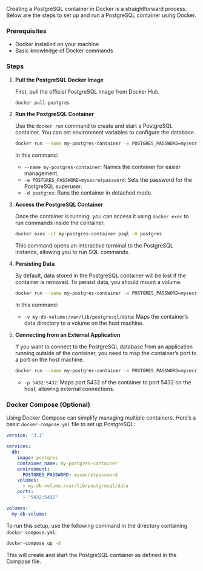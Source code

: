 
Creating a PostgreSQL container in Docker is a straightforward process. Below are the steps to set up and run a PostgreSQL container using Docker.

### Prerequisites
- Docker installed on your machine
- Basic knowledge of Docker commands

### Steps

1. **Pull the PostgreSQL Docker Image**

   First, pull the official PostgreSQL image from Docker Hub.

   ```bash
   docker pull postgres
   ```

2. **Run the PostgreSQL Container**

   Use the `docker run` command to create and start a PostgreSQL container. You can set environment variables to configure the database.

   ```bash
   docker run --name my-postgres-container -e POSTGRES_PASSWORD=mysecretpassword -d postgres
   ```

   In this command:
   - `--name my-postgres-container`: Names the container for easier management.
   - `-e POSTGRES_PASSWORD=mysecretpassword`: Sets the password for the PostgreSQL superuser.
   - `-d postgres`: Runs the container in detached mode.

3. **Access the PostgreSQL Container**

   Once the container is running, you can access it using `docker exec` to run commands inside the container.

   ```bash
   docker exec -it my-postgres-container psql -U postgres
   ```

   This command opens an interactive terminal to the PostgreSQL instance, allowing you to run SQL commands.

4. **Persisting Data**

   By default, data stored in the PostgreSQL container will be lost if the container is removed. To persist data, you should mount a volume.

   ```bash
   docker run --name my-postgres-container -e POSTGRES_PASSWORD=mysecretpassword -v my-db-volume:/var/lib/postgresql/data -d postgres
   ```

   In this command:
   - `-v my-db-volume:/var/lib/postgresql/data`: Maps the container’s data directory to a volume on the host machine.

5. **Connecting from an External Application**

   If you want to connect to the PostgreSQL database from an application running outside of the container, you need to map the container’s port to a port on the host machine.

   ```bash
   docker run --name my-postgres-container -e POSTGRES_PASSWORD=mysecretpassword -p 5432:5432 -d postgres
   ```

   - `-p 5432:5432`: Maps port 5432 of the container to port 5432 on the host, allowing external connections.

### Docker Compose (Optional)

Using Docker Compose can simplify managing multiple containers. Here’s a basic `docker-compose.yml` file to set up PostgreSQL:

```yaml
version: '3.1'

services:
  db:
    image: postgres
    container_name: my-postgres-container
    environment:
      POSTGRES_PASSWORD: mysecretpassword
    volumes:
      - my-db-volume:/var/lib/postgresql/data
    ports:
      - "5432:5432"

volumes:
  my-db-volume:
```

To run this setup, use the following command in the directory containing `docker-compose.yml`:

```bash
docker-compose up -d
```

This will create and start the PostgreSQL container as defined in the Compose file.